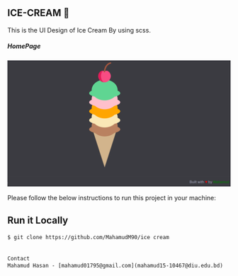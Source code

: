 ## ICE-CREAM 🍦

This is the UI Design of Ice Cream By using scss.

##### HomePage
![ScreenShot of Form](a.png)

Please follow the below instructions to run this project in your machine:

## Run it Locally
```
$ git clone https://github.com/MahamudM90/ice cream


Contact
Mahamud Hasan - [mahamud01795@gmail.com](mahamud15-10467@diu.edu.bd)


